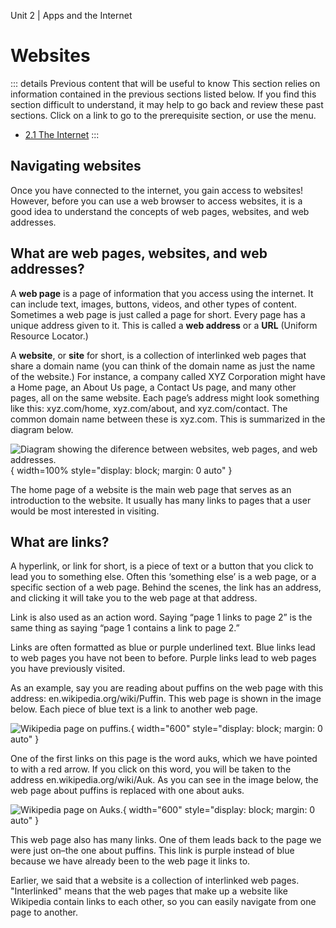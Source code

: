 Unit 2 | Apps and the Internet

# Websites

::: details Previous content that will be useful to know
This section relies on information contained in the previous sections listed below. If you find this section difficult to understand, it may help to go back and review these past sections. Click on a link to go to the prerequisite section, or use the menu.

- [2.1 The Internet](./2.1-the-internet.md)
  :::

## Navigating websites

Once you have connected to the internet, you gain access to websites! However, before you can use a web browser to access websites, it is a good idea to understand the concepts of web pages, websites, and web addresses.

## What are web pages, websites, and web addresses?

A **web page** is a page of information that you access using the internet. It can include text, images, buttons, videos, and other types of content. Sometimes a web page is just called a page for short. Every page has a unique address given to it. This is called a **web address** or a **URL** (Uniform Resource Locator.)

A **website**, or **site** for short, is a collection of interlinked web pages that share a domain name (you can think of the domain name as just the name of the website.) For instance, a company called XYZ Corporation might have a Home page, an About Us page, a Contact Us page, and many other pages, all on the same website. Each page’s address might look something like this: xyz.com/home, xyz.com/about, and xyz.com/contact. The common domain name between these is xyz.com. This is summarized in the diagram below.

![Diagram showing the diference between websites, web pages, and web addresses.](/course/2-apps-and-internet/web-resources-comparison.jpg){ width=100% style="display: block; margin: 0 auto" }

The home page of a website is the main web page that serves as an introduction to the website. It usually has many links to pages that a user would be most interested in visiting.

## What are links?

A hyperlink, or link for short, is a piece of text or a button that you click to lead you to something else. Often this ‘something else’ is a web page, or a specific section of a web page. Behind the scenes, the link has an address, and clicking it will take you to the web page at that address.

Link is also used as an action word. Saying “page 1 links to page 2” is the same thing as saying “page 1 contains a link to page 2.”

Links are often formatted as blue or purple underlined text. Blue links lead to web pages you have not been to before. Purple links lead to web pages you have previously visited.

As an example, say you are reading about puffins on the web page with this address: en.wikipedia.org/wiki/Puffin. This web page is shown in the image below. Each piece of blue text is a link to another web page.

![Wikipedia page on puffins.](/course/2-apps-and-internet/puffin-wikipedia-page.png){ width="600" style="display: block; margin: 0 auto" }

One of the first links on this page is the word auks, which we have pointed to with a red arrow. If you click on this word, you will be taken to the address en.wikipedia.org/wiki/Auk. As you can see in the image below, the web page about puffins is replaced with one about auks.

![Wikipedia page on Auks.](/course/2-apps-and-internet/auk-wikipedia-page.png){ width="600" style="display: block; margin: 0 auto" }

This web page also has many links. One of them leads back to the page we were just on–the one about puffins. This link is purple instead of blue because we have already been to the web page it links to.

Earlier, we said that a website is a collection of interlinked web pages. "Interlinked" means that the web pages that make up a website like Wikipedia contain links to each other, so you can easily navigate from one page to another.
